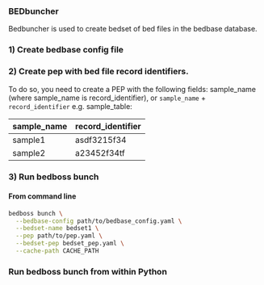 ### BEDbuncher

Bedbuncher is used to create bedset of bed files in the bedbase database.

### 1) Create bedbase config file
### 2) Create pep with bed file record identifiers.
To do so, you need to create a PEP with the following fields: sample_name (where sample_name is record_identifier), or `sample_name` + `record_identifier`
e.g. sample_table:

| sample_name | record_identifier |
|----------|----------|
| sample1 | asdf3215f34 |
| sample2 | a23452f34tf | 

### 3) Run bedboss bunch
#### From command line
```bash
bedboss bunch \
  --bedbase-config path/to/bedbase_config.yaml \
  --bedset-name bedset1 \
  --pep path/to/pep.yaml \
  --bedset-pep bedset_pep.yaml \
  --cache-path CACHE_PATH
```

### Run bedboss bunch from within Python
```python

```